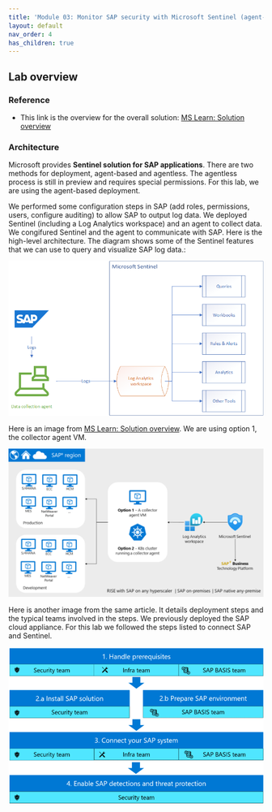 ```yaml
---
title: 'Module 03: Monitor SAP security with Microsoft Sentinel (agent-based)'
layout: default
nav_order: 4
has_children: true
---
```



## Lab overview 


### Reference
- This link is the overview for the overall solution: [MS Learn: Solution overview](https://learn.microsoft.com/en-us/azure/sentinel/sap/solution-overview)

### Architecture
Microsoft provides **Sentinel solution for SAP applications**. There are two methods for deployment, agent-based and agentless. The agentless process is still in preview and requires special permissions. For this lab, we are using the agent-based deployment.

We performed some configuration steps in SAP (add roles, permissions, users, configure auditing) to allow SAP to output log data. We deployed Sentinel (including a Log Analytics workspace) and an agent to collect data. We congifured Sentinel and the agent to communicate with SAP. Here is the high-level architecture. The diagram shows some of the Sentinel features that we can use to query and visualize SAP log data.:

![Highlevelarchitecture.png](../../media/Highlevelarchitecture.png)

Here is an image from [MS Learn: Solution overview](https://learn.microsoft.com/en-us/azure/sentinel/sap/deployment-overview?tabs=agent). We are using option 1, the collector agent VM.

![Agent-based deployment details.png](../../media//Agent-baseddeploymentdetails.png)

Here is another image from the same article. It details deployment steps and the typical teams involved in the steps. We previously deployed the SAP cloud appliance. For this lab we followed the steps listed to connect SAP and Sentinel.

![Deployment Steps.png](../../media//DeploymentSteps.png)
